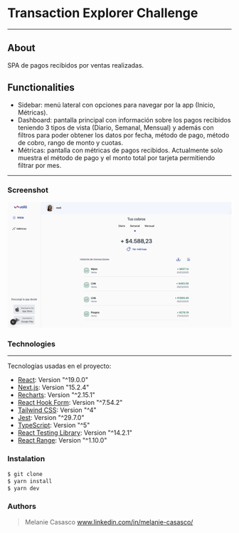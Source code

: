 # Transaction Explorer Challenge
---

## About

SPA de pagos recibidos por ventas realizadas.

## Functionalities

- Sidebar: menú lateral con opciones para navegar por la app (Inicio, Métricas).
- Dashboard: pantalla principal con información sobre los pagos recibidos teniendo 3 tipos de vista (Diario, Semanal, Mensual) y además con filtros para poder obtener los datos por fecha, método de pago, método de cobro, rango de monto y cuotas.
- Métricas: pantalla con métricas de pagos recibidos. Actualmente solo muestra el método de pago y el monto total por tarjeta permitiendo filtrar por mes.


---

### Screenshot

![Home](/print-home.png)

### Technologies

---

Tecnologías usadas en el proyecto:

- [React](https://es.reactjs.org/): Version "^19.0.0"
- [Next.js](https://nextjs.org/): Version "15.2.4"
- [Recharts](https://recharts.org/en-US/): Version "^2.15.1"
- [React Hook Form](https://react-hook-form.com/): Version "^7.54.2"
- [Tailwind CSS](https://tailwindcss.com/): Version "^4"
- [Jest](https://jestjs.io/): Version "^29.7.0"
- [TypeScript](https://www.typescriptlang.org/): Version "^5"
- [React Testing Library](https://testing-library.com/docs/react-testing-library/intro/): Version "^14.2.1"
- [React Range](https://react-range.netlify.app/): Version "^1.10.0"

### Instalation

```
$ git clone
$ yarn install 
$ yarn dev

```

### Authors


> Melanie Casasco
> www.linkedin.com/in/melanie-casasco/ 
